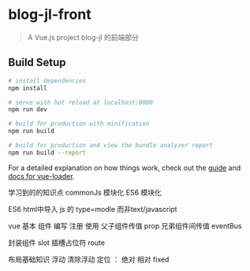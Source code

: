 # blog-jl-front

> A Vue.js project
> blog-jl 的前端部分

## Build Setup

``` bash
# install dependencies
npm install

# serve with hot reload at localhost:8080
npm run dev

# build for production with minification
npm run build

# build for production and view the bundle analyzer report
npm run build --report
```

For a detailed explanation on how things work, check out the [guide](http://vuejs-templates.github.io/webpack/)
and [docs for vue-loader](http://vuejs.github.io/vue-loader).

学习到的的知识点 commonJs 模块化 ES6 模块化

ES6 html中导入 js 的 type=modle 而非text/javascript

vue 基本 组件 编写 注册 使用 父子组件传值 prop 兄弟组件间传值 eventBus

封装组件 slot 插槽占位符 route

布局基础知识 浮动 清除浮动 定位 ： 绝对 相对 fixed
